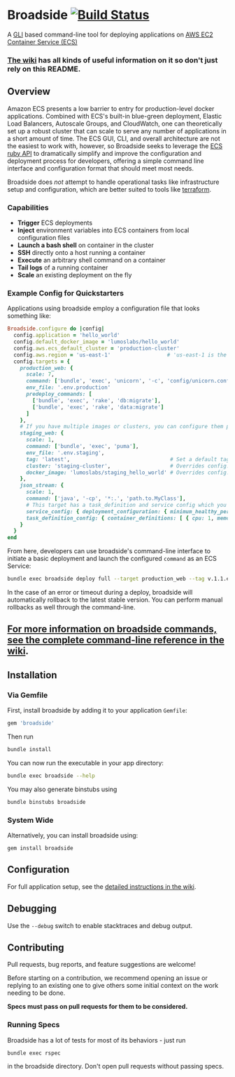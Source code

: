 # Broadside [![Build Status](https://travis-ci.org/lumoslabs/broadside.svg?branch=master)](https://travis-ci.org/lumoslabs/broadside)

A [GLI](https://github.com/davetron5000/gli) based command-line tool for deploying applications on [AWS EC2 Container Service (ECS)](https://aws.amazon.com/ecs/)

### [The wiki](https://github.com/lumoslabs/broadside/wiki) has all kinds of useful information on it so don't just rely on this README.

## Overview
Amazon ECS presents a low barrier to entry for production-level docker applications. Combined with ECS's built-in blue-green deployment, Elastic Load Balancers, Autoscale Groups, and CloudWatch, one can theoretically set up a robust cluster that can scale to serve any number of applications in a short amount of time. The ECS GUI, CLI, and overall architecture are not the easiest to work with, however, so Broadside seeks to leverage the [ECS ruby API](http://docs.aws.amazon.com/sdkforruby/api/Aws/ECS.html) to dramatically simplify and improve the configuration and deployment process for developers, offering a simple command line interface and configuration format that should meet most needs.

Broadside does _not_ attempt to handle operational tasks like infrastructure setup and configuration, which are better suited to tools like [terraform](https://www.terraform.io/).

### Capabilities

- **Trigger** ECS deployments
- **Inject** environment variables into ECS containers from local configuration files
- **Launch a bash shell** on container in the cluster
- **SSH** directly onto a host running a container
- **Execute** an arbitrary shell command on a container
- **Tail logs** of a running container
- **Scale** an existing deployment on the fly

### Example Config for Quickstarters
Applications using broadside employ a configuration file that looks something like:

```ruby
Broadside.configure do |config|
  config.application = 'hello_world'
  config.default_docker_image = 'lumoslabs/hello_world'
  config.aws.ecs_default_cluster = 'production-cluster'
  config.aws.region = 'us-east-1'                  # 'us-east-1 is the default
  config.targets = {
    production_web: {
      scale: 7,
      command: ['bundle', 'exec', 'unicorn', '-c', 'config/unicorn.conf.rb'],
      env_file: '.env.production'
      predeploy_commands: [
        ['bundle', 'exec', 'rake', 'db:migrate'],
        ['bundle', 'exec', 'rake', 'data:migrate']
      ]
    },
    # If you have multiple images or clusters, you can configure them per target
    staging_web: {
      scale: 1,
      command: ['bundle', 'exec', 'puma'],
      env_file: '.env.staging',
      tag: 'latest',                                # Set a default tag for this target
      cluster: 'staging-cluster',                   # Overrides config.aws.ecs_default_cluster
      docker_image: 'lumoslabs/staging_hello_world' # Overrides config.default_docker_image
    },
    json_stream: {
      scale: 1,
      command: ['java', '-cp', '*:.', 'path.to.MyClass'],
      # This target has a task_definition and service config which you use to bootstrap a new AWS Service
      service_config: { deployment_configuration: { minimum_healthy_percent: 0.5 } },
      task_definition_config: { container_definitions: [ { cpu: 1, memory: 2000, } ] }
    }
  }
end
```

From here, developers can use broadside's command-line interface to initiate a basic deployment and launch the
configured `command` as an ECS Service:

```bash
bundle exec broadside deploy full --target production_web --tag v.1.1.example.tag
```

In the case of an error or timeout during a deploy, broadside will automatically rollback to the latest stable version. You can perform manual rollbacks as well through the command-line.

## [For more information on broadside commands, see the complete command-line reference in the wiki](https://github.com/lumoslabs/broadside/wiki/CLI-reference).


## Installation
### Via Gemfile
First, install broadside by adding it to your application `Gemfile`:
```ruby
gem 'broadside'
```

Then run
```bash
bundle install
```

You can now run the executable in your app directory:
```bash
bundle exec broadside --help
```

You may also generate binstubs using
```bash
bundle binstubs broadside
```

### System Wide
Alternatively, you can install broadside using:
```
gem install broadside
```

## Configuration
For full application setup, see the [detailed instructions in the wiki](https://github.com/lumoslabs/broadside/wiki).

## Debugging
Use the `--debug` switch to enable stacktraces and debug output.

## Contributing
Pull requests, bug reports, and feature suggestions are welcome!

Before starting on a contribution, we recommend opening an issue or replying to an existing one to give others some initial context on the work needing to be done.

**Specs must pass on pull requests for them to be considered.**

### Running Specs
Broadside has a lot of tests for most of its behaviors - just run
```
bundle exec rspec
```
in the broadside directory.  Don't open pull requests without passing specs.
